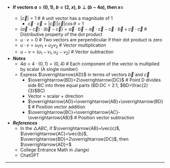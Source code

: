 - #### If vectors $a=(0,1)$, $b=(2,x)$, $b\perp(b-4a)$, then $x=$
    - $|\vec{c}|=1$ # A unit vector has a magnitude of 1
        - $\vec{c} \cdot \vec{c}=|\vec{c}| |\vec{c}| \cos\theta=1$
    - $(\vec{a}-\vec{c})\cdot(\vec{b}-\vec{c})=\vec{a} \cdot \vec{b}-\vec{a} \cdot \vec{c}-\vec{c} \cdot \vec{b}+\vec{c} \cdot \vec{c}$ # Distributive property of the dot product
    - $u \cdot v=0$ # Two vectors are perpendicular if their dot product is zero
    - $u \cdot v = u_{1}v_{1}+u_{2}v_{2}$ # Vector multiplication
    - $u - v=(u_{1}-v_{1},u_{2}-v_{2})$ # Vector subtraction
- ***Notes***
    - $4a=4 \cdot (0,1)=(0,4)$ # Each component of the vector is multiplied by scalar (A single number)
    - Express $\overrightarrow{AD}$ in terms of vectors $\vec{b}$ and $\vec{c}$
        - $\overrightarrow{BD}=2\overrightarrow{DC}$ # Point D divides side BC into three equal parts (BD:DC = 2:1, $BD=\frac{2}{3}$BC)
        - Vector = scalar + direction
        - $\overrightarrow{AD}=\overrightarrow{AB}+\overrightarrow{BD}$ # Position vector addition
        - $\overrightarrow{BC}=\overrightarrow{AC}-\overrightarrow{AB}$ # Position vector subtraction
- ***References***
    - In the $\triangle ABC$, if $\overrightarrow{AB}=\vec{c}$, $\overrightarrow{AC}=\vec{b}$, $\overrightarrow{BD}=2\overrightarrow{DC}$, then $\overrightarrow{AD}=$
    - College Entrance Math in Jiangxi
    - ChatGPT
- ---
